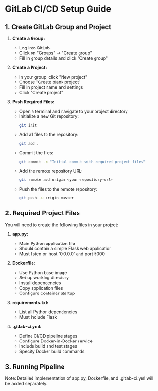 # GitLab CI/CD Setup Guide

## 1. Create GitLab Group and Project

1. **Create a Group:**
   - Log into GitLab
   - Click on "Groups" → "Create group"
   - Fill in group details and click "Create group"

2. **Create a Project:**
   - In your group, click "New project"
   - Choose "Create blank project"
   - Fill in project name and settings
   - Click "Create project"

3. **Push Required Files:**
    - Open a terminal and navigate to your project directory
    - Initialize a new Git repository:
      ```sh
      git init
      ```
    - Add all files to the repository:
      ```sh
      git add .
      ```
    - Commit the files:
      ```sh
      git commit -m "Initial commit with required project files"
      ```
    - Add the remote repository URL:
      ```sh
      git remote add origin <your-repository-url>
      ```
    - Push the files to the remote repository:
      ```sh
      git push -u origin master
      ```


## 2. Required Project Files

You will need to create the following files in your project:

1. **app.py:**
   - Main Python application file
   - Should contain a simple Flask web application
   - Must listen on host '0.0.0.0' and port 5000

2. **Dockerfile:**
   - Use Python base image
   - Set up working directory
   - Install dependencies
   - Copy application files
   - Configure container startup

3. **requirements.txt:**
   - List all Python dependencies
   - Must include Flask

4. **.gitlab-ci.yml:**
   - Define CI/CD pipeline stages
   - Configure Docker-in-Docker service
   - Include build and test stages
   - Specify Docker build commands

## 3. Running Pipeline

Note: Detailed implementation of app.py, Dockerfile, and .gitlab-ci.yml will be added separately.

